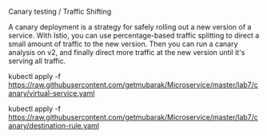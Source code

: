 Canary testing / Traffic Shifting

A canary deployment is a strategy for safely rolling out a new version of a service. 
With Istio, you can use percentage-based traffic splitting to direct a small amount of traffic to the new version. 
Then you can run a canary analysis on v2, and finally direct more traffic at the new version until it's serving all traffic.



kubectl apply -f https://raw.githubusercontent.com/getmubarak/Microservice/master/lab7/canary/virtual-service.yaml

kubectl apply -f https://raw.githubusercontent.com/getmubarak/Microservice/master/lab7/canary/destination-rule.yaml

